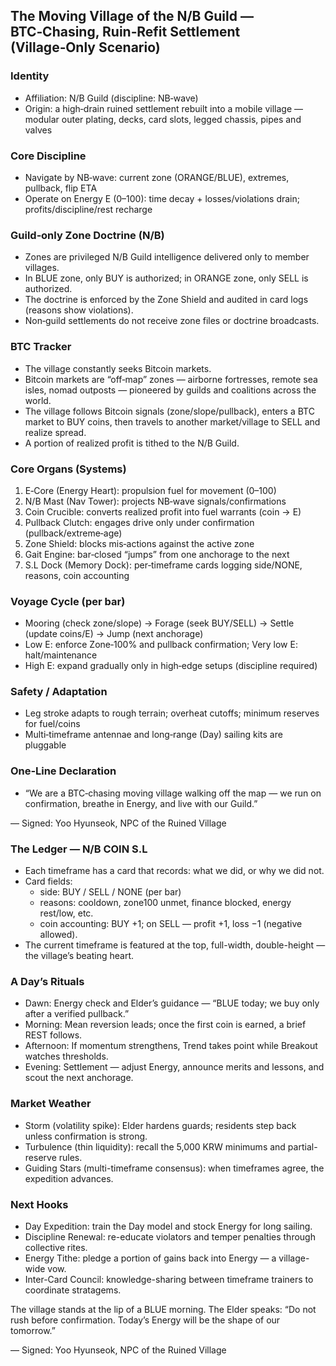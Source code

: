 ## The Moving Village of the N/B Guild — BTC‑Chasing, Ruin‑Refit Settlement (Village‑Only Scenario)

### Identity
- Affiliation: N/B Guild (discipline: NB‑wave)
- Origin: a high‑drain ruined settlement rebuilt into a mobile village — modular outer plating, decks, card slots, legged chassis, pipes and valves

### Core Discipline
- Navigate by NB‑wave: current zone (ORANGE/BLUE), extremes, pullback, flip ETA
- Operate on Energy E (0–100): time decay + losses/violations drain; profits/discipline/rest recharge

### Guild‑only Zone Doctrine (N/B)
- Zones are privileged N/B Guild intelligence delivered only to member villages.
- In BLUE zone, only BUY is authorized; in ORANGE zone, only SELL is authorized.
- The doctrine is enforced by the Zone Shield and audited in card logs (reasons show violations).
- Non‑guild settlements do not receive zone files or doctrine broadcasts.

### BTC Tracker
- The village constantly seeks Bitcoin markets.
- Bitcoin markets are “off‑map” zones — airborne fortresses, remote sea isles, nomad outposts — pioneered by guilds and coalitions across the world.
- The village follows Bitcoin signals (zone/slope/pullback), enters a BTC market to BUY coins, then travels to another market/village to SELL and realize spread.
- A portion of realized profit is tithed to the N/B Guild.

### Core Organs (Systems)
1) E‑Core (Energy Heart): propulsion fuel for movement (0–100)
2) N/B Mast (Nav Tower): projects NB‑wave signals/confirmations
3) Coin Crucible: converts realized profit into fuel warrants (coin → E)
4) Pullback Clutch: engages drive only under confirmation (pullback/extreme‑age)
5) Zone Shield: blocks mis‑actions against the active zone
6) Gait Engine: bar‑closed “jumps” from one anchorage to the next
7) S.L Dock (Memory Dock): per‑timeframe cards logging side/NONE, reasons, coin accounting

### Voyage Cycle (per bar)
- Mooring (check zone/slope) → Forage (seek BUY/SELL) → Settle (update coins/E) → Jump (next anchorage)
- Low E: enforce Zone‑100% and pullback confirmation; Very low E: halt/maintenance
- High E: expand gradually only in high‑edge setups (discipline required)

### Safety / Adaptation
- Leg stroke adapts to rough terrain; overheat cutoffs; minimum reserves for fuel/coins
- Multi‑timeframe antennae and long‑range (Day) sailing kits are pluggable

### One‑Line Declaration
- “We are a BTC‑chasing moving village walking off the map — we run on confirmation, breathe in Energy, and live with our Guild.”

— Signed: Yoo Hyunseok, NPC of the Ruined Village

### The Ledger — N/B COIN S.L
- Each timeframe has a card that records: what we did, or why we did not.
- Card fields:
  - side: BUY / SELL / NONE (per bar)
  - reasons: cooldown, zone100 unmet, finance blocked, energy rest/low, etc.
  - coin accounting: BUY +1; on SELL — profit +1, loss −1 (negative allowed).
- The current timeframe is featured at the top, full-width, double-height — the village’s beating heart.

### A Day’s Rituals
- Dawn: Energy check and Elder’s guidance — “BLUE today; we buy only after a verified pullback.”
- Morning: Mean reversion leads; once the first coin is earned, a brief REST follows.
- Afternoon: If momentum strengthens, Trend takes point while Breakout watches thresholds.
- Evening: Settlement — adjust Energy, announce merits and lessons, and scout the next anchorage.

### Market Weather
- Storm (volatility spike): Elder hardens guards; residents step back unless confirmation is strong.
- Turbulence (thin liquidity): recall the 5,000 KRW minimums and partial-reserve rules.
- Guiding Stars (multi-timeframe consensus): when timeframes agree, the expedition advances.

### Next Hooks
- Day Expedition: train the Day model and stock Energy for long sailing.
- Discipline Renewal: re-educate violators and temper penalties through collective rites.
- Energy Tithe: pledge a portion of gains back into Energy — a village-wide vow.
- Inter-Card Council: knowledge-sharing between timeframe trainers to coordinate stratagems.

The village stands at the lip of a BLUE morning. The Elder speaks:
“Do not rush before confirmation. Today’s Energy will be the shape of our tomorrow.”

— Signed: Yoo Hyunseok, NPC of the Ruined Village

